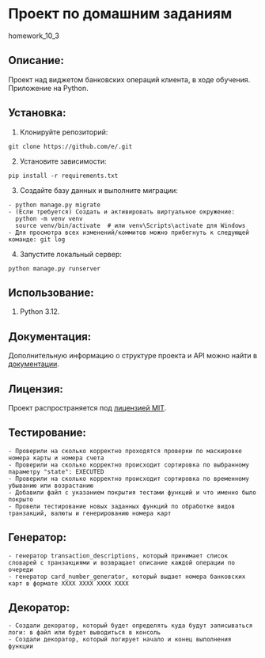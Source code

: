 # Проект по домашним заданиям
homework_10_3
## Описание:

Проект над виджетом банковских операций клиента, в ходе обучения. Приложение на Python. 

## Установка:

1. Клонируйте репозиторий:
```
git clone https://github.com/e/.git
```
2. Установите зависимости:
```
pip install -r requirements.txt
```

3. Создайте базу данных и выполните миграции:
```
- python manage.py migrate
- (Если требуется) Создать и активировать виртуальное окружение:
  python -m venv venv
  source venv/bin/activate  # или venv\Scripts\activate для Windows
- Для просмотра всех изменений/коммитов можно прибегнуть к следующей команде: git log
```

4. Запустите локальный сервер:
```
python manage.py runserver
```
## Использование:

1. Python 3.12.

## Документация:

Дополнительную информацию о структуре проекта и API можно найти в [документации](docs/README.md).

## Лицензия:

Проект распространяется под [лицензией MIT](LICENSE).

## Тестирование:
```
- Проверили на сколько корректно проходятся проверки по маскировке номера карты и номера счета
- Проверили на сколько корректно происходит сортировка по выбранному параметру "state": EXECUTED
- Проверили на сколько корректно происходит сортировка по временному убыванию или возрастанию
- Добавили файл с указанием покрытия тестами функций и что именно было покрыто
- Провели тестирование новых заданных функций по обработке видов транзакций, валюты и генерированию номера карт
```

## Генератор:
```
- генератор transaction_descriptions, который принимает список словарей с транзакциями и возвращает описание каждой операции по очереди
- генератор card_number_generator, который выдает номера банковских карт в формате XXXX XXXX XXXX XXXX
```

## Декоратор:
```
- Создали декоратор, который будет определять куда будут записываться логи: в файл или будет выводиться в консоль
- Создали декоратор, который логирует начало и конец выполнения функции
```